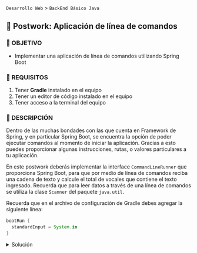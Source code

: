 `Desarrollo Web` > `BackEnd Básico Java`

## 💪 Postwork: Aplicación de línea de comandos

### 🎯 OBJETIVO

- Implementar una aplicación de línea de comandos utilizando Spring Boot

### 📃 REQUISITOS

1. Tener **Gradle** instalado en el equipo
2. Tener un editor de código instalado en el equipo
3. Tener acceso a la terminal del equipo

### 💭 DESCRIPCIÓN

Dentro de las muchas bondades con las que cuenta en Framework de Spring, y en particular Spring Boot, se encuentra la opción de poder ejecutar comandos al momento de iniciar la aplicación. Gracias a esto puedes proporcionar algunas instrucciones, rutas, o valores particulares a tu aplicación.

En este postwork deberás implementar la interface `CommandLineRunner` que proporciona Spring Boot, para que por medio de línea de comandos reciba una cadena de texto y calcule el total de vocales que contiene el texto ingresado. Recuerda que para leer datos a través de una línea de comandos se utiliza la clase `Scanner` del paquete `java.util`.

Recuerda que en el archivo de configuración de Gradle debes agregar la siguiente línea:

```groovy
bootRun {
  standardInput = System.in
}
```
<details>
  <summary>Solución</summary>

  
Crea un proyecto usando Spring Initializr desde el IDE IntelliJ Idea como lo hiciste en la primera sesión. Selecciona las siguientes opciones:

    Grupo, artefacto y nombre del proyecto.
    Tipo de proyecto: **Gradle**.
    Lenguaje: **Java**.
    Forma de empaquetar la aplicación: **jar**.
    Versión de Java: **11** o superior.

![imagen](img/img_02.png)

En la siguiente ventana no selecciones ninguna dependencia; no las necesitaremos en este proyecto. Presiona el botón `Finish`.

Spring Initializr creará de forma automática una clase con el mismo nombre del proyecto y el postfijo `Application`, `SolucionApplication` en este ejemplo. Esa clase estará decorada con la anotación `@SpringBootApplication`. Modifica esta clase para hacer que implemente la interface `CommandLineRunner`

```java
@SpringBootApplication
public class SolucionApplication implements CommandLineRunner {

    public static void main(String[] args) {
        SpringApplication.run(SolucionApplication.class, args);
    }
}
```

`CommandLineRunner` contiene un solo método el cual se ejecuta al momento de iniciar la aplicación. Es dentro de este método donde deberás colocar el código de la aplicación.

```java
@Override
public void run(String... args) throws Exception {

}
```

En el cuerpo de `run` usa una instancia de `Scanner` para leer la entrada que el usaurio proporcione a través de la entrada estándar (el teclado). Aquí deberás leer el texto introducido y luego recorrerlo para encontrar las vocales.

```java
@SpringBootApplication
public class SolucionApplication implements CommandLineRunner {

    public static void main(String[] args) {
        SpringApplication.run(SolucionApplication.class, args);
    }

    @Override
    public void run(String... args) throws Exception {
        Scanner reader = new Scanner(System.in);

        System.out.println("Introduce la palabra: ");
        String palabra = reader.nextLine();

        System.out.println(cuentaVocales(palabra));
    }
}

```

Ahora implementa el método `cuentaVocales`. Puedes hacerlo tan complejo como quieras. Este es un ejemplo:

```java
  public static int cuentaVocales(String palabra) {
        int vocales = 0;
        for (int i = 0; i < palabra.length(); i++) {
            if (palabra.charAt(i) == 'a' ||
                    palabra.charAt(i) == 'e' ||
                    palabra.charAt(i) == 'i' ||
                    palabra.charAt(i) == 'o' ||
                    palabra.charAt(i) == 'u') {
                vocales++;
            }
        }
        return vocales;
    }
```

Ejecuta la aplicación. Si lo haces desde IntelliJ Idea deberás hacer click en la consola y comenzar a escribir:


![imagen](img/img_03.png)

La aplicación se dentendrá de forma automática cuando el resultado se imprima en pantalla.

</details>